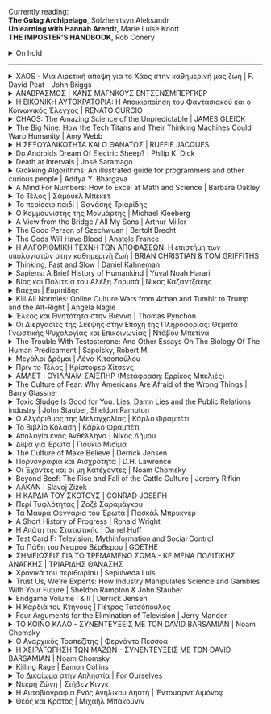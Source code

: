 <p>
Currently reading:
    <br><strong>The Gulag Archipelago</strong>, Solzhenitsyn Aleksandr
    <br><strong>Unlearning with Hannah Arendt</strong>, Marie Luise Knott
    <br><strong>THE IMPOSTER’S HANDBOOK</strong>, Rob Conery
</p>

<!-- TITLE -->
<!--
<details>
    <summary>TITLE | AUTHOR</summary>
    <img src="images/COVER" />
    <p>Finished reading: XX/XX/2020</p>
    <p>Publisher: PUBLISHER</p>
    <p><a href=""></a></p>
    <h3>Quotes</h3>
    <blockquote>
        <p><em>&quot;&quot;</em></p>
    </blockquote>
</details>
-->

<!-- ON HOLD -->

<details>
    <summary>On hold</summary> 
    <p><strong>Artificial Neural Networks</strong>, Robert J. Schalkoff</p>
    <br><strong>An introduction to neural networks</strong>, Ben Kröse, Patrick van der Smagt
    <p><strong>The Mass Psychology of Fascism</strong>, Wilhelm Reich</p>
</details>
    
<hr>

<!-- XAOS - Μια Αιρετική άποψη για το Χάος στην καθημερινή μας ζωή -->

<details>
    <summary>XAOS - Μια Αιρετική άποψη για το Χάος στην καθημερινή μας ζωή | F. David Peat - John Briggs</summary>
    <img src="images/xaos.jpg" />
    <p>Finished reading: 03/10/2020</p>
    <p>Publisher: ΤΡΑΥΛΟΣ</p>
    <p><a href=""></a></p>
    <h3>Quotes</h3>
    <blockquote>
        <p><em>&quot;If we have been hard on our own times it is because we have recoiled from the arrogance it often displays, its great desire to control human nature and the material world, its lust for constant progress, and its condescending attitude toward civilizations it classifies as primitive, underdeveloped, or backward. Most of all, we are concerned with our society’s obsession with the known and its woeful neglect of the dimension of mystery. It is quite right that we should be amazed at our own achievements, our triumphant technology, our science, the power of our computers, but what we don’t know may be sufficiently powerful to overturn in a moment our entire existence and certified knowledge.&quot;</em></p>
        <p>(Source from the original text)</p>
    </blockquote>
</details>

<!-- ΑΝΑΒΡΑΣΜΟΣ -->

<details>
    <summary>ΑΝΑΒΡΑΣΜΟΣ | ΧΑΝΣ ΜΑΓΝΚΟΥΣ ΕΝΤΣΕΝΣΜΠΕΡΓΚΕΡ</summary>
    <img src="images/anavrasmos.jpeg" />
    <p>Finished reading: 15/08/2020</p>
    <p>Publisher: ΕΣΤΙΑ</p>
    <p><a href="https://www.kathimerini.gr/863081/article/politismos/vivlio/o-eyfantastos-entsensmpergker">Ο ευφάνταστος Εντσενσμπέργκερ</a></p>
    <h3>Quotes</h3>
    <blockquote>
        <p><em>&quot;Οι "Αναμνήσεις από έναν αναβρασμό" τηρούν ακόμα λιγότερο τις προδιαγραφές της τεκμηρίωσης, πόσο μάλλον της φιλολογίας. Την περίοδο 1967-1970 δεν είχα διάθεση, χρόνο και ενδιαφέρον να κρατώ συνεχώς ημερολόγιο. Εξάλλου κανείς δεν μπορεί να παρουσιάσει όλα όσα συνέβησαν, με κλίμακα 1:1. Παίζει ρόλο εδώ το γνωστό παράδοξο της χαρτογραφίας. Ένα τοπογραφικό σχέδιο που θα ήταν τόσο ακριβές όσο και το αντικείμενο της απεικόνισης, θα διπλασίαζε την πραγματικότητα και άρα θα ήταν περιττό. <strong>(Γι' αυτό αποτυγχάνουν, ειρήσθω εν παρόδω, όλες οι φαντασιώσεις της εξουσίας για την απόλυτη παρακολούθηση.)</strong> Λοιπόν: caveat lector!&quot;</em></p>
    </blockquote>
    <blockquote>
        <p><em>&quot;Επίσης μου ήταν ξένος ο άνθρωπος τον οποίο συνάντησα στα γραπτά που βρήκα στο υπόγειό μου. Αυτό το Εγώ ήταν κάποιος άλλος. Είδα μόνο μια δυνατότητα για να τον προσεγγίσω: τον διάλογο με έναν σωσία, ο οποίος μου φαινόταν σαν ένας νεότερος αδελφός που δεν τον είχα σκεφτεί πια για πάρα πολύν καιρό. Είχα να του υποβάλλω πολλές ερωτήσεις. Ωστόσο δεν είχα κατά νου ούτε ανάκριση ούτε εξομολόγηση. Μου ήταν αδιάφορο αν αυτός ο σχεδόν σαραντάρης βασανιζόταν τότε από ενοχές ή διάφορες ντροπές, αν είχε δίκιο ή άδικο. Ήταν δική του υπόθεση. Έπρεπε να το αντιμετωπίσει μόνος του. Το μόνο που με ενδιέφερε ήταν οι απαντήσεις του στο ερώτημα: <strong>Αγαπητέ μου, τι είχες στο νου σου όταν τα έκανες όλα αυτά;</strong>&quot;</em></p>
    </blockquote>
</details>

<!-- Η ΕΙΚΟΝΙΚΗ ΑΥΤΟΚΡΑΤΟΡΙΑ -->

<details>
    <summary>Η ΕΙΚΟΝΙΚΗ ΑΥΤΟΚΡΑΤΟΡΙΑ: Η Αποικιοποίηση του Φαντασιακού και ο Κοινωνικός Έλεγχος | RENATO CURCIO</summary>
    <img src="images/eikoniki-aftokratoria.jpg" />
    <p>Finished reading: 10/08/2020</p>
    <p>Publisher: Ελευθεριακή Κουλτούρα</p>
    <p><a href="https://www.goodreads.com/book/show/35120143">GoodReads</a></p>
    <h3>Quotes</h3>
    <blockquote>
        <p><em>&quot;Η υπόσχεση μιας ευρύτερης κοινωνικότητας, που θα πραγματοποιηθεί αυτομάτως, με ένα κλικ, ξεκινά από μια εσώτερη, πρωταρχική ανάγκη, όχι λιγότερο ουσιαστική από το να πίνεις, να τρως ή να ντύνεσαι: την ανάγκη να σχετίζεσαι. [...] Τι μπορεί να είναι πιο ελκτικό σε μια κοινωνία που έχει χάσει την έννοια της πραγματικής κοινότητας και στην οποία οι διαπροσωπικές σχέσεις, διαβρωμένες από την υποκρισία, υποφέρουν είτε από μια ασθενική υγεία, αν δεν έχουν ήδη πεθάνει πρόωρα;&quot;</em></p>
    </blockquote>
    <blockquote>
        <p><em>&quot;Μπαμπά – είπε ο δωδεκάχρονος γιος ενός φίλου μου στον πατέρα του – φόρτωσέ μου το WhatsApp στο κινητό γιατί διαφορετικά οι συμμαθητές μου δεν θα με κάνουν παρεά!&quot;</em></p>
    </blockquote>
    <blockquote>
        <p><em>&quot;Μολονότι στο Internet ανταλλάσσονται καθημερινά δισεκατομμύρια μηνύματα, αυτό είναι η κατ' εξοχήν αυτοκρατορία της απουσίας και οι επικοινωνίες εν τη απουσία είναι κατ' εξοχήν επικοινωνίες μεταξύ φανταστικών ταυτοτήτων. Όχι τυχαία στην αργκό του τα ψευδώνυμα του δικτύου αποκαλούνται άβαταρ. Περιέργως, αυτή η λέξη που στον βραχμανισμό και στον ινδουισμό –κουλτούρες από τις οποίες κατάγεται– αναφέρεται στην κάθοδο και την ενσάρκωση μιας θεότητας στη γη, στην αργκό του Internet το νόημα της λέξης αντιστρέφεται, δείχνοντας την απενσάρκωση και την προβολή στο φανταστικό μέσω ενός ψευδωνύμου. Κάτι που μας λέει ότι τα ψευδώνυμα ή άβαταρ δεν είναι δημιουργήματα του ιστορικού χρόνου και του εδαφικού χώρου, αλλά ρευστές οντότητες στο απέραντο παρόν του ηλεκτρονικού χρόνου.&quot;</em></p>
    </blockquote>
    <blockquote>
        <p><em>&quot;Η διαφορά ανάμεσα σε σχέσεις και συνδέσεις είναι ουσιαστική και έχει σημαντικές επιπτώσεις. Μια από αυτές τη βλέπουμε στη γλώσσα. Υπάρχει, πράγματι, μια πρώτη απόδειξη: η ποιοτική ολίσθηση από την προφορικότητα στη γραφή. Σε αυτό το πέρασμα, όμως, ακόμη και η δεδομένοι κανόνες της γραφής τροποποιούνται. Στην πλατφόρμα του Twitter, όπως είναι γνωστό, τα μηνύματα δεν μπορούν να είναι μεγαλύτερα των 140 χτυπημάτων, ένα όριο που με τη σειρά του έχει πολλές συνέπειες. Για παράδειγμα: συνεπάγεται γρήγορες, άμεσες απαντήσεις, χωρίς να αφήνει χρόνο για σκέψη' επιτρέπει την παραβίαση της στίξης (εξαφάνιση των κομμάτων και των κεφαλαίων)' συνιστά τη σύνταξη σύντομων και ουσιαστικών φράσεων' προτιμώνται συμβατικές λέξεις (Χ επουράνια αγάπη), χωρίς φωνήεντα (τβμπ, νν, μπντζ), εύκολο να πληκτρολογηθούν (twttr ήταν το πρώτο όνομα του Twitter)' αποθαρρύνει την παρουσίαση επιχειρημάτων' παρακινεί σε αναγωγές του τύπου "ναι/όχι".&quot;</em></p>
    </blockquote>
</details>

<!-- CHAOS -->

<details>
    <summary>CHAOS: The Amazing Science of the Unpredictable | JAMES GLEICK</summary>
    <img src="images/chaos-james-gleick.jpeg"
     />
    <p>Finished reading: 30/07/2020</p>
    <p>Publisher: VINTAGE</p>
    <p><a href="https://www.goodreads.com/book/show/64582.Chaos">GoodReads</a></p>
    <h3>Quotes</h3>
    <blockquote>
        <p><em>&quot;The solvable systems are the ones shown in textbooks. They behave. Confronted with a nonlinear system, scientists would have to substitute linear approximations or find some other uncertain backdoor approach. Textbooks showed students only the rare nonlinear systems that would give way to such techniques. They did not display sensitive dependence on initial conditions. Nonlinear systems with real chaos were rarely taught and rarely learned. When people stumbled across such things —and people did— all their training argued for dismissing them as aberrations. Only a few were able to remember that the solvable, orderly, linear systems were the aberrations. Only a few, that is, understood how nonlinear nature is in its soul. Enrico Fermi once exclaimed, “It does not say in the Bible that all laws of nature are expressible linearly!” The mathematician Stanislaw Ulam remarked that to call the study of chaos “nonlinear science” was like calling zoology “the study of non elephant animals.”&quot;</em></p>
    </blockquote>
</details>

<!-- THE BIG NINE -->

<details>
    <summary>The Big Nine: How the Tech Titans and Their Thinking Machines Could Warp Humanity | Amy Webb</summary>
    <img src="images/the-big-nine.jpg"
     />
    <p>Finished reading: 28/06/2020</p>
    <p>Publisher: PublicAffairs</p>
    <p><a href="https://www.publicaffairsbooks.com/titles/amy-webb/the-big-nine/9781541773745/">Publisher Site</a></p>
    <h3>Quotes</h3>
    <blockquote>
        <p><em>&quot;What Zero also proved is that algorithms were now capable of learning without guidance from humans, and it was us humans who’d been holding AI systems back.&quot;</em></p>
    </blockquote>
    <blockquote>
        <p><em>&quot;But who, exactly, is the “we” these AI systems are being modeled on? Whose values, ideals, and worldviews are being taught?&quot;</em></p>
        <p><em>&quot;The short answer is not yours—and also not mine. Artificial intelligence has the mind of its tribe, prioritizing its creators’ values, ideals, and worldviews. But it is also starting to develop a mind of its own.&quot;</em></p>
    </blockquote>
    <blockquote>
        <p><em>&quot;AI-powered directional microphones and smart cameras now dot the highways and streets of Shanghai. Drivers who honk excessively are automatically issued a ticket via Tencent’s WeChat, while their names, photographs, and national identity card numbers are displayed on nearby LED billboards.&quot;</em></p>
    </blockquote>
</details>

<!-- Η ΣΕΞΟΥΑΛΙΚΟΤΗΤΑ ΚΑΙ Ο ΘΑΝΑΤΟΣ -->

<details>
    <summary>Η ΣΕΞΟΥΑΛΙΚΟΤΗΤΑ ΚΑΙ Ο ΘΑΝΑΤΟΣ | RUFFIE JACQUES</summary>
    <img src="images/sexoualikotita-kai-thanatos.jpg"
     />
    <p>Finished reading: 30/03/2020</p>
    <p>Publisher: Εκδόσεις ΡΑΠΠΑ</p>
    <p><a href="http://www.biblionet.gr/book/19360/Ruffi%C3%A9,_Jacques/%CE%97_%CF%83%CE%B5%CE%BE%CE%BF%CF%85%CE%B1%CE%BB%CE%B9%CE%BA%CF%8C%CF%84%CE%B7%CF%84%CE%B1_%CE%BA%CE%B1%CE%B9_%CE%BF_%CE%B8%CE%AC%CE%BD%CE%B1%CF%84%CE%BF%CF%82">BiblioNet</a></p>
    <h3>Quotes</h3>
    <blockquote>
        <p><em>&quot;Αντίθετα με ό,τι πιστεύουμε, το φύλο δεν είναι κατ' ανάγκην σταθερό χαρακτηριστικό για ολόκληρη τη ζωή. Σε ορισμένα ζώα παρατηρούμε μια αλλαγή φύλου με την πάροδο του χρόνου. Το φαινόμενο ονομάζεται διαδοχικός ερμαφροδιτισμός.&quot;</em></p>
    </blockquote>
</details>

<!-- Do Androids Dream Of Electric Sheep? -->

<details>
    <summary>Do Androids Dream Of Electric Sheep? | Philip K. Dick</summary>
    <img src="images/do-androids.jpg"
     />
    <p>Finished reading: 15/03/2020</p>
    <p>Publisher: Weidenfeld & Nicolson</p>
    <p><a href="https://www.weidenfeldandnicolson.co.uk/titles/philip-k-dick/do-androids-dream-of-electric-sheep/9781780220383/">Publisher's website</a></p>
    <h3>Quotes</h3>
    <blockquote>
        <p><em>&quot;He had wondered as had most people at one time or another precisely why an android bounced helplessly about when confronted by an empathy-measuring test. Empathy, evidently, existed only within the human community, whereas intelligence to some degree could be found throughout every phylum and order including the arachnida. For one thing, the emphatic faculty probably required an unimpaired group instinct; a solitary organism, such as a spider, would have no use for it; in fact it would tend to abort a spider's ability to survive. It would make him conscious of the desire to live on the part of his prey. Hence all predators, even highly developed mammals such as cats, would starve.<br/>Empathy, he once had decided, must be limited to herbivores or anyhow omnivores who could depart from a meat diet. Because, ultimately, the emphatic gift blurred the boundaries between hunter and victim, between the successful and the defeated.&quot;</em></p>
    </blockquote>
</details>

<!-- Death at Intervals -->

<details>
    <summary>Death at Intervals | José Saramago</summary>
    <img src="images/death-at-intervals.jpg"
     />
    <p>Finished reading: 09/02/2020</p>
    <p>Publisher: VINTAGE</p>
    <p><a href="https://en.wikipedia.org/wiki/Death_with_Interruptions">Wikipedia entry</a></p>
    <h3>Quotes</h3>
    <blockquote>
        <p><em>&quot;Death's perplexity is perfectly understandable. She was placed in this world so long ago that she can no longer remember from whom she received the necessary instructions to carry out the job she was charged with. They placed the regulations in her hands, pointed out the words thou shalt kill as the one guiding light of her future activities and told her, doubtless not noticing the macabre irony, to get on with her life.&quot;</em></p>
    </blockquote>
</details>

<!-- Grokking Algorithms: An illustrated guide for programmers and other curious people -->

<details>
    <summary>Grokking Algorithms: An illustrated guide for programmers and other curious people | Aditya Y. Bhargava </summary>
    <img src="images/Bhargava-Algorithms_hires.png"
     />
    <p>Finished reading: 14/01/2020</p>
    <p>Publisher: Manning Publications </p>
    <p><a href="https://www.manning.com/books/grokking-algorithms">Website</a></p>
</details>

<!-- A Mind For Numbers -->

<details>
    <summary>A Mind For Numbers: How to Excel at Math and Science | Barbara Oakley </summary>
    <img src="images/mind-for-numbers-front.jpg"
     />
    <p>Finished reading: 20/12/2019</p>
    <p>Publisher: TarcherPerigee </p>
    <p><a href="https://barbaraoakley.com/books/a-mind-for-numbers/">Author's Website</a></p>
</details>

<!-- Το Τέλος | Σάμουελ Μπέκετ -->

<details>
    <summary>Το Τέλος | Σάμουελ Μπέκετ</summary>
    <img src="images/beckett-to-telos-cover.jpg"
     />
    <p>Finished reading: 11/2019</p>
    <p>Publisher: Εκδόσεις Αλεξάνδρεια</p>
    <p><a href="http://alexandria-publ.gr/shop/to-telos/">Link</a></p>
    <h3>Quotes</h3>
    <blockquote>
        <p>
            <br>
            <em>&quot;Δεν αισθανόμουν καλά, όμως μου είπαν ότι ήμουν αρκετά καλά. Δεν είπαν βέβαια κατά λέξη ότι δεν επρόκειτο ποτέ να αισθανθώ καλύτερα, το έπιασα όμως το υπονοούμενο.&quot;</em>
        </p>
    </blockquote>
</details>

<!-- Το περίσσιο παιδί -->

<details>
    <summary>Το περίσσιο παιδί | Θανάσης Τριαρίδης</summary>
    <img src="images/to perissio paidi.jpg"
     />
    <p>Finished reading: 11/2019</p>
    <p>Publisher: Εκδόσεις Gutenberg</p>
    <p><a href="https://www.dardanosnet.gr/book_details.php?id=2582">Link</a></p>
</details>

<details>
    <summary>Ο Κομμουνιστής της Μονμάρτης | Michael Kleeberg </summary>
    <img src="images/communiste-monmarte.jpg"
     />
    <p>Finished reading: 08/2019</p>
    <p>Publisher: Εκδόσεις Άγρα</p>
    <p><a href="http://www.biblionet.gr/book/220517/Kleeberg,_Michael/%CE%9F_%CE%BA%CE%BF%CE%BC%CE%BC%CE%BF%CF%85%CE%BD%CE%B9%CF%83%CF%84%CE%AE%CF%82_%CF%84%CE%B7%CF%82_%CE%9C%CE%BF%CE%BD%CE%BC%CE%AC%CF%81%CF%84%CF%81%CE%B7%CF%82">BiblioNet link</a></p>
</details>

<details>
    <summary>A View from the Bridge / All My Sons | Arthur Miller </summary>
    <img src="images/a-view-from-the-bridge--all-my-sons.jpg"
     />
    <p>Finished reading: 08/2019</p>
    <p>Publisher: Penguin Classics</p>
    <p><a href="https://www.goodreads.com/book/show/437965.A_View_from_the_Bridge_All_My_Sons">GoodReads link</a></p>
</details>

<details>
    <summary>The Good Person of Szechwuan | Bertolt Brecht </summary>
    <img src="images/the-good-person.jpg"
     />
    <p>Finished reading: 08/2019</p>
    <p>Publisher: Methuen Drama</p>
    <p><a href="https://en.wikipedia.org/wiki/The_Good_Person_of_Szechwan">Wikipedia link</a></p>
    <h3>Quotes</h3>
    <blockquote>
        <p>
            <br>
            <em>&quot;<strong>SHEN TEH:</strong> I am not good. I have an admission to make: when Wang asked me if I could shelter you I had hesitations.&quot;</em>
            <br><br>
            <em>&quot;<strong>THE FIRST GOD:</strong> Hesitations do not count if you overcome them.&quot;</em>
            <br>
        </p>
    </blockquote>
    <blockquote>
        <p>
            <br>
            <em>&quot;<strong>SHEN TEH:</strong> Wait, Illustrious Ones. I am by no means sure that I am good. I should certainly like to be, but how am I to pay the rent? Let me admit: I sell myself in order to live, and even so I cannot manage, for there are so many forced to do this. I would take on anything, but who would not? Of course I should like to obey the commadmentments: to honour my parents and respect the truth. Not to covet my neighbour's house would be a joy to me, and to love, honour and cherish a husband would be very pleasant. Nor do I wish to exploit other men or to rob the defenceless. But how can it be done? Even by breaking one or two of the commadments I can barely manage. &quot;</em>
            <br><br>
            <em>&quot;<strong>THE FIRST GOD:</strong> All these, Shen Teh, are but the doubts of a good person.&quot;</em>
            <br>
        </p>
    </blockquote>
</details>

<details>
    <summary>The Gods Will Have Blood | Anatole France </summary>
    <img src="images/the-gods-will-have-blood.jpg"
     />
    <p>Finished reading: 08/2019</p>
    <p>Publisher: Penguin Classics</p>
    <p><a href="https://en.wikipedia.org/wiki/The_Gods_Are_Athirst">Wikipedia link</a></p>
    <h3>Quotes</h3>
    <blockquote>
        <p><em>&quot;Do allow me to give you a word of advice, citizen. If you want to make something of your life, give up your packs of patriotic cards, forget about your revolutionary symbols, your Hercules, your Hydras, your Furies pursuing traitors, your geniuses of Liberty – and paint me some pretty girls. Citizens' enthusiasm for self-reformation diminishes with time; men's love for women never.&quot; p.52</em></p>
    </blockquote>
</details>

<!-- Η ΑΛΓΟΡΙΘΜΙΚΗ ΤΕΧΝΗ ΤΩΝ ΑΠΟΦΑΣΕΩΝ -->

<details>
    <summary>Η ΑΛΓΟΡΙΘΜΙΚΗ ΤΕΧΝΗ ΤΩΝ ΑΠΟΦΑΣΕΩΝ: Η επιστήμη των υπολογιστών στην καθημερινή ζωή | BRIAN CHRISTIAN & TOM GRIFFITHS</summary>
    <img src="images/algorithms-to-live-by.jpg"
     />
    <p>Finished reading: 08/2019</p>
    <p>Publisher: ΠΑΝΕΠΙΣΤΗΜΙΑΚΕΣ ΕΚΔΟΣΕΙΣ ΚΡΗΤΗΣ SCI-CLOPEDIA</p>
    <p>Μετάφραση: Αλέξανδρος Χορταράς</p>
    <p><a href="https://www.goodreads.com/book/show/43194493">Goodreads link</a></p>
    <h3>Quotes</h3>
    <blockquote>
        <p><em>&quot;Ένας αλγόριθμος, όμως, είναι απλώς μια ακολουθία βημάτων που χρησιμοποιούνται για την επίλυση ενός προβλήματος, και οι αλγόριθμοι είναι κάτι πολύ ευρύτερο -και πολύ παλαιότερο- από τους υπολογιστές. Πολύ πριν να χρησιμοποιηθούν για πρώτη φορά από τις μηχανές, οι αλγόριθμοι χρησιμοποιούνταν από τους ανθρώπους. / Σελ. xiv&quot;</em></p>
    </blockquote>
    <blockquote>
        <p><em>&quot;Η αρχή του ΕΜΑ (Επί Μακρότερον Αχρησιμοποίητου) μας διδάσκει ότι το επόμενο πράγμα που μπορούμε να περιμένουμε ότι θα χρειαστούμε είναι το τελευταίο πράγμα που χρειαστήκαμε, ενώ εκείνο που θα χρειαστούμε αμέσως μετά είναι πιθανότατα αυτό που χρησιμοποιήσαμε προτελευταίο. Και το τελευταίο πράγμα που μπορούμε να περιμένουμε ότι θα χρειαστούμε είναι αυτό που δεν έχουμε χρειαστεί το μεγαλύτερο χρονικό διάστημα. / Σελ. 96&quot;</em></p>
    </blockquote>
</details>

<!-- Thinking, Fast and Slow -->

<details>
    <summary>Thinking, Fast and Slow | Daniel Kahneman</summary>
    <img src="https://upload.wikimedia.org/wikipedia/en/thumb/c/c1/Thinking%2C_Fast_and_Slow.jpg/220px-Thinking%2C_Fast_and_Slow.jpg"
     />
    <p>Finished reading: 2019</p>
    <p><a href="https://en.wikipedia.org/wiki/Thinking,_Fast_and_Slow">Wikipedia link</a></p>
</details>

<details>
    <summary>Sapiens: A Brief History of Humankind | Yuval Noah Harari</summary>
    <img src="https://upload.wikimedia.org/wikipedia/en/d/d2/Sapiens_A_Brief_History_of_Humankind.jpg"
     />
    <p>Finished reading: 2019</p>
    <p><a href="https://en.wikipedia.org/wiki/Sapiens:_A_Brief_History_of_Humankind">Wikipedia link</a></p>
</details>

<!-- ΒΙΟΣ ΚΑΙ ΠΟΛΙΤΕΙΑ ΤΟΥ ΑΛΕΞΗ ΖΟΡΜΠΑ -->

<details>
    <summary>Βίος και Πολιτεία του Αλέξη Ζορμπά | Νίκος Καζαντζάκης</summary>
    <p>Finished reading: 2018</p>
</details>

<!-- ΒΑΚΧΑΙ -->

<details>
    <summary>Βάκχαι | Ευριπίδης </summary>
    <p>Finished reading: 2018</p>
    <p>Publisher: Κάκτος</p>
    <p><a href="https://www.kaktos.gr/000136">Publisher's Website</a></p>
</details>

<!-- KILL ALL NORMIES -->

<details>
    <summary>Kill All Normies: Online Culture Wars from 4chan and Tumblr to Trump and the Alt-Right | Angela Nagle</summary>
    <img src="images/kill-all-normies.jpg" />
    <p>Finished reading: 2018</p>
    <p>Publisher: Zero Books</p>
    <p><a href="https://en.wikipedia.org/wiki/Kill_All_Normies">Wikipedia link</a></p>
</details>

<!-- Έλεος και Θνητότητα στην Βιέννη -->

<details>
    <summary>Έλεος και Θνητότητα στην Βιέννη | Thomas Pynchon</summary>
    <img src="images/pynchon-vienna.jpg" />
    <p>Finished reading: 2018</p>
    <p>Publisher: Κακός Βηξ</p>
    <p>Original Title: Mercy and Mortality in Vienna</p>
    <p><a href="https://www.goodreads.com/book/show/36380925">Goodreads link</a></p>
</details>

<!-- Οι Διεργασίες της Σκέψης στην Εποχή της Πληροφορίας: Θέματα Γνωστικής Ψυχολογίας και Επικοινωνίας | Ντάβου Μπετίνα -->

<details>
    <summary>Οι Διεργασίες της Σκέψης στην Εποχή της Πληροφορίας: Θέματα Γνωστικής Ψυχολογίας και Επικοινωνίας | Ντάβου Μπετίνα</summary>
    <p>Finished reading: 2016</p>
    <p><a href="http://www.biblionet.gr/book/30112/%CE%9D%CF%84%CE%AC%CE%B2%CE%BF%CF%85,_%CE%9C%CF%80%CE%B5%CF%84%CE%AF%CE%BD%CE%B1/%CE%9F%CE%B9_%CE%B4%CE%B9%CE%B5%CF%81%CE%B3%CE%B1%CF%83%CE%AF%CE%B5%CF%82_%CF%84%CE%B7%CF%82_%CF%83%CE%BA%CE%AD%CF%88%CE%B7%CF%82_%CF%83%CF%84%CE%B7%CE%BD_%CE%B5%CF%80%CE%BF%CF%87%CE%AE_%CF%84%CE%B7%CF%82_%CF%80%CE%BB%CE%B7%CF%81%CE%BF%CF%86%CE%BF%CF%81%CE%AF%CE%B1%CF%82"></a>ΒιβλίοNet Link</p>
</details>

<!-- The Trouble With Testosterone -->

<details>
    <summary>The Trouble With Testosterone: And Other Essays On The Biology Of The Human Predicament | Sapolsky, Robert M.</summary>
    <p>Finished reading: 2015</p>
    <p><a href="https://www.goodreads.com/book/show/20668.The_Trouble_with_Testosterone_and_Other_Essays_on_the_Biology_of_the_Human_Predicament">goodreads.com link</a></p>
</details>

<!-- Μεγάλοι Δρόμοι | Λένα Κιτσοπούλου -->

<details>
    <summary>Μεγάλοι Δρόμοι | Λένα Κιτσοπούλου</summary>
    <p>Εκδόσεις Μεταίχμιο</p>
    <img src="images/megaloi-dromoi.jpg" />
</details>

<!-- Πριν το Τέλος | Κρίστοφερ Χίτσενς -->

<details>
    <summary>Πριν το Τέλος | Κρίστοφερ Χίτσενς</summary>
    <p>Εκδόσεις Μεταίχμιο</p>
    <h3>Quotes</h3>
    <blockquote>
        <p><em>&quot;Γεναίος; Χα! Κράτα τον χαρακτηρισμό για καμιά μάχη από την οποία δεν μπορείς να το σκάσεις.&quot;</em></p>
    </blockquote>
</details>

<!-- ΑΜΛΕΤ -->

<details>
    <summary>ΑΜΛΕΤ | ΟΥΙΛΛΙΑΜ ΣΑΙΞΠΗΡ (Μετάφραση: Ερρίκος Μπελιές)</summary>
    <img src="images/hamlet.jpg" />
    <p>Finished reading: -</p>
    <p>Publisher: ΚΕΔΡΟΣ</p>
    <p><a href="https://www.kedros.gr/product/8053/amlet-metafrasi-errikos-mpelies.html">Publisher Website</a></p>
    <h3>Quotes</h3>
    <blockquote>
        <p><em>&quot;
            Βουνά, κόσμος ολόκληρος τα παραδείγματα που με προτρέπουν:<br/>
            μάρτυράς μου ο μέγας κι ισχυρός αυτός στρατός,<br/>
            με αρχηγό έναν τρυφερό και καλομαθημένο πρίγκηπα,<br/>
            που το μυαλό του, φουσκωμένο από θεία φιλοδοξία,<br/>
            χλευάζει την άδηλη κι αβέβαιη έκβαση κι εκθέτει<br/>
            ό,τι φθαρτό κι επισφαλές έχει σε όσα τολμούν<br/>
            ο κίνδυνος, ο θάνατος κι η μοίρα - και όλα αυτά<br/>
            για ένα τίποτα, μια παρωνυχίδα, ένα τσόφλι αυγού!<br/>
            Αληθινά μεγάλος δεν είναι όποιος ξεσηκώνεται<br/>
            χωρίς πρόκληση σοβαρή, αλλά εκείνος που ορμάει<br/>
            και για ένα τίποτα οργανώνει πόλεμο φοβερό,<br/>
            εάν διακυβεύεται η τιμή του. Ορίστε, εγώ τι θα κάνω;<br/>
            Εγώ, που μου σκότωσαν τον πατέρα και ατίμασαν τη μάνα μου<br/>
            - λόγοι που θα 'πρεπε να μου φουντώσουνε μυαλό και αίμα -<br/>
            μένω άπραγος, νωθρός, ενώ - άλλη ντροπή μου! -<br/>
            μπροστά μου παρελαύνουν είκοσι χιλιάδες άντρες, οδεύουν<br/>
            προς τον θάνατο για μια ιδέα, μια αυταπάτη δόξας,<br/>
            και προχωράνε προς τον τάφο λες και είναι το κρεβάτι τους,<br/>
            πάνε να πολεμήσουνε για ένα κομματάκι γης<br/>
            που δεν θα τους χωράει όρθιους να δώσουνε τη μάχη,<br/>
            ούτε επαρκεί για να φιλοξενήσει τους νεκρούς τους.<br/>
            Ω, πρέπει από δω κι εμπρός στον φόνο<br/>
            να είν' η σκέψη μου: αλλιώς, άχρηστη είναι μόνο.<br/>
        &quot;</em></p>
        <p>4η Πράξη, Σκηνή 4η</p>
    </blockquote>
</details>

<!-- The Culture of Fear: Why Americans Are Afraid of the Wrong Things | Barry Glassner -->

<details>
    <summary>The Culture of Fear: Why Americans Are Afraid of the Wrong Things | Barry Glassner</summary>
    <p>Basic Books</p>
    <p><a href="https://en.wikipedia.org/wiki/Culture_of_fear">Wikipedia link</a></p>
    <h3>Quotes</h3>
    <blockquote>
        <p><em>&quot;Disproportionate coverage in the news media plainly has effects on readers and viewers. When Esther Madriz, a professor at Hunter College, interviewed women in New York City about their fears of crime they frequently responded with the phrase "I saw it in the news." The interviewees identified the news media as both the source of their fears and the reason they believed those fears were valid. Asked in a national poll why they believe the country has a serious crime problem, 76 percent of people cited stories they had seen in the media. Only 22 percent cited personal experience.&quot;</em></p>
    </blockquote>
    <blockquote>
        <p><em>&quot;Television news programs survive on scares. On local newscasts, where producers live by the dictum "if it bleeds, it leads," drug, crime, and disaster stories make up most of the news portion of the broadcasts. Evening newscasts on the major networks are somewhat less bloody, but between 1990 and 1998, when the nation's murder rate declined by 20 percent, the number of murder stories on network newscasts increased 600 percent (not counting stories about O.J. Simpson).&quot;</em></p>
    </blockquote>
</details>

<details>
    <summary>Toxic Sludge Is Good for You: Lies, Damn Lies and the Public Relations Industry | John Stauber, Sheldon Rampton</summary>
    <p>Finished reading: ...</p>
    <p><a href="https://www.goodreads.com/book/show/659246.Toxic_Sludge_Is_Good_for_You">goodreads.com link</a></p>
    <h3>Quotes</h3>
    <blockquote>
        <p><em>&quot;The best PR is never noticed&quot;</em></p>
    </blockquote>
    <blockquote>
        <p><em>&quot;On the surface it seemed like an ordinary publicity stunt for 'female emancipation'. [...] A contingent of New York debutantes marched down Fifth Avenue in the 1929 Easter Parade, each openly lighting and smoking cigarettes. It was the first time in the memory of most Americans that any woman who wasn't a prostitute had been seen smoking in public. It was dubbed the &quot;torches of liberty contingent&quot; by Edward Bernays, its brilliant behind-the-scenes organizer. [...] later admitted that he had been paid a tidy sum to orchestrate the march by George Washington Hill, president of the American Tobacco Company. [...] it had achieved its goal of breaking the taboo against female smoking.&quot;</em></p>
    </blockquote>
</details>

<details>
    <summary>Ο Αλγόριθμος της Μελαγχολίας | Κάρλο Φραμπέτι</summary>
    <p>Finished reading: ...</p>
    <p>Publisher: Opera</p>
    <p><a href="https://www.operabooks.gr/book_details/82/4/1/">Publisher's Website Link</a></p>
    <h3>Quotes</h3>
    <blockquote>
        <p><em>&quot;Ποιά είναι η καλύτερη ερώτηση που μπορεί να τεθεί, και ποιά είναι η καλύτερη απάντηση που μπορεί να δοθεί;" ρώτησε ο Επιμενίδης. Και ο Βούδας αποκρίθηκε: "Η καλύτερη ερώτηση που μπορεί να τεθεί, είναι αυτή που μόλις μου έθεσες, και η καλύτερη απάντηση που μπορεί να δοθεί, είναι αυτή που σου δίνω τώρα.&quot;</em></p>
    </blockquote>
</details>

<details>
    <summary>Το Βιβλίο Κόλαση | Κάρλο Φραμπέτι</summary>
    <p>Finished reading: ...</p>
    <p>Publisher: Opera</p>
    <p><a href="https://www.operabooks.gr/book_details/94/0/">Publisher's Website Link</a></p>
    <h3>Quotes</h3>
    <blockquote>
        <p><em>&quot;"Κατ' αρχάς ελάχιστοι είναι αυτοί που μπορούν να κάνουν πραγματικά χωρίς θρησκευτικούς μύθους" απάντησε ο βιβλιοθηκάριος. "Οι περισσότεροι απ' αυτούς που πιστευουν ότι μπορούν να κάνουν χωρίς τη θρησκεία, γατζώνονται σε μια σειρά υποκατάστατων μύθων (ψευδο-επιστημονικών, πατριωτικών, εσωτερικιστικών), οι οποίοι ναι με δεν εξορκίζουν το φόβο του θανάτου αλλά τουλάχιστον απαλύνουν τον φόβο της ζωής. Δεύτερον, ο ίδιος ο θάνατος είναι ένα φαινόμενο μοναδικό, οριστικό, που όλοι σχεδόν το βλέπετε σαν κάτι θολό και μακρινό, κάτι που, όπως και ο Ήλιος δεν μπορείς να το δεις καταπρόσωπο. Δεν υπάρχει εμπειρία θανάτου, μας θυμίζει ο Επίκουρος: όταν είσαι εσύ, δεν είναι ο θάνατος. Όταν είναι ο θάνατος δεν είσαι εσύ πια.* Αντίθετα, η μοναξιά είναι μια εμπειρία συχνή (για να μη πω συνεχής) και άμεση, πολύ δύσκολο να την καταπραύνεις κατά τρόπο στοιχειωδώς ικανοποιητικό στο σκληρό σας κόσμο. Η ανάγκη να παραμυθιαστείτε σε ό,τι αφορά στη μοναξιά, είναι πολύ πιο άμεση και επιτακτική από την ανάγκη να παραμυθιαστείτε σε ό,τι αφορά στο θάνατο. Γι΄αυτό και ο έρωτας είναι ο βασικός, ο θεμελιώδης μύθος σας."&quot;</em></p>
        <p><em>&quot;"Αυτός είναι ο δεύτερος κύκλος, ο κύκλος των λάγνων" ανήγγειλε επίσημα ο δαίμονας. "Εδώ θα συναντήσεις όλα σχεδόν τα βιβλία αγάπης..."<br/>"Γιατί σχεδόν όλα;"<br/>"Γιατί σχεδόν όλα δίνουν αξία, αν δεν την εξυμνούν απροκάλυπτα, στην κτηνώδη συνήθεια να καταβροχθίζουμε τους άλλους."<br/>"Μα η λαγνεία..."<br/>"Η αγάπη είναι λαγνεία" με διέκοψε ο βιβλιοθηκάριος. "Η λαγνεία είναι η υπέρμετρη όρεξη για σαρκικές απολαύσεις, και τι πιο υπέρμετρη όρεξη απ΄την επιθυμία ν΄αποκτήσεις ένα κομμάτι κρέας μόνο για σένα και για όλη σου τη ζωή, να καταπιείς ζωντανό κάποιο άλλο πρόσωπο;"&quot;</em></p>
    </blockquote>
</details>

<!-- Απολογία ενός Ανθέλληνα | Νίκος Δήμου -->

<details>
    <summary>Απολογία ενός Ανθέλληνα | Νίκος Δήμου</summary>
    <p>Finished reading: ...</p>
    <p>Publisher: Opera</p>
    <p><a href="http://www.ndimou.gr/el/keimena/anthologia/dokimia/apologia/">Link from Author's site</a></p>
    <h3>Quotes</h3>
    <blockquote>
        <p><em>&quot;Στις σχέσεις λαών (και ανθρώπων) το απόλυτο είναι τερατώδες. Οδηγεί σε θηριωδίες και καταστροφές. Πρέπει να καταπολεμηθεί κάθε τι το απόλυτο, κάθε άποψη που γεννάει φανατισμό και αποκλεισμό του άλλου. Ο συμβιβασμός δεν είναι ταπείνωση – είναι η ουσία της ανθρωπιάς, το παιδί του διαλόγου, η σοφία της δημοκρατίας.&quot;</em></p>
    </blockquote>
</details>

<!-- Δίψα για Έρωτα | Γιούκιο Μισίμα -->

<details>
    <summary>Δίψα για Έρωτα | Γιούκιο Μισίμα</summary>
    <p>Finished reading: ...</p>
    <p>Publisher: Εκδόσεις Καστανιώτη</p>
    <p><a href="https://www.kastaniotis.com/book/978-960-03-6147-6">Link from Publisher's site</a></p>
</details>

<!-- The Culture of Make Believe | Derrick Jensen -->

<details>
    <summary>The Culture of Make Believe | Derrick Jensen</summary>
    <img src="images/culture-of-make-believe.jpeg" alt="The Culture of Make Believe by author Derrick Jensen"/>
    <p>Finished reading: ...</p>
    <p><a href="https://en.wikipedia.org/wiki/The_Culture_of_Make_Believe">Wikipedia link</a></p>
    <h3>Quotes</h3>
    <blockquote>
        <p><em>&quot;When discussing hate groups, why do we so often constrict our vision to include only the most absurd, the most grotesque, the most individual or small-scale of crimes? Why not go after larger targets? What about hatred or exploitation that is systematic, that is codified, that hides behind the screen of law, religion, philosophy, science?&quot;</em></p>
    </blockquote>
</details>

<!-- Πορνογραφία και Αισχρότητα | D.H. Lawrence -->

<details>
    <summary>Πορνογραφία και Αισχρότητα | D.H. Lawrence</summary>
    <p>Finished reading: ...</p>
    <p>Publisher: ΡΟΕΣ | microMEGA</p>
    <p><a href="http://www.biblionet.gr/book/4137/Lawrence,_David_Herbert,_1885-1930/%CE%A0%CE%BF%CF%81%CE%BD%CE%BF%CE%B3%CF%81%CE%B1%CF%86%CE%AF%CE%B1_%CE%BA%CE%B1%CE%B9_%CE%B1%CE%B9%CF%83%CF%87%CF%81%CF%8C%CF%84%CE%B7%CF%84%CE%B1">link</a></p>
    <h3>Quotes</h3>
    <blockquote>
        <p><em>&quot;…ποτέ η όρεξη για πορνογραφία δεν ήταν δυνατότερη από όσο σήμερα. Αποτελεί σημάδι της αρρωστημένης κατάστασης της πολιτείας / κοινωνίας. Αλλά ο τρόπος για να γιατρευτεί η αρρώστια είναι να μιλάμε ανοιχτά για το σεξ και το σεξουαλικό ερέθισμα. [...] Μόνο μια φυσική, φρέσκια ειλικρίνεια σχετικά με το σεξ θα ωφελούσε, τώρα που έχουμε κατακλυστεί από την κρυφή ή μισόκρυφή πορνογραφία. Και ίσως οι παραμυθάδες της Αναγέννησης, ο Βοκκάκιος, ο Λάσκα και οι υπόλοιποι να είναι το καλύτερο αντίδοτο που μπορούμε να βρούμε τώρα, ακριβώς όπως το περισσότερο μπλάστρωμα με πουριτανισμό είναι η πιο επιζήμια θεραπεία που μπορούμε να ακολουθήσουμε.&quot;</em></p>
    </blockquote>
    <blockquote>
        <p><em>&quot;Διότι κάθε άνθρωπος έχει μέσα του και τον όχλο και το άτομο, σε διαφορετικές αναλογίες. Μερικοί έχουν σχεδόν αποκλειστικά τον όχλο μέσα τους, είναι ανίκανοι για ευφάνταστες ατομικές αντιδράσεις. […] Η αντίδραση του καθενός σε μια λέξη μπορεί να είναι αντίδραση είτε του όχλου, είτε ατομική. Εναπόκειται στον άνθρωπο να αναρωτηθεί: Είναι η αντίδρασή μου ατομική, ή απλώς αντιδρώ με την ιδιότητα του όχλου;&quot;</em></p>
    </blockquote>
</details>

<!-- Οι Έχοντες και οι μη Κατέχοντες | Noam Chomsky -->

<details>
    <summary>Οι Έχοντες και οι μη Κατέχοντες | Noam Chomsky</summary>
    <p></p>
    <p>Finished reading: ...</p>
    <p>Publisher: Εκδόσεις Καστανιώτη</p>
    <p><a href="https://eds.b.ebscohost.com/eds/detail/detail?vid=1&sid=71ca933c-a38d-48aa-ae47-f922b5ee967e%40pdc-v-sessmgr04&bdata=Jmxhbmc9ZWwmc2l0ZT1lZHMtbGl2ZQ%3d%3d#AN=nlg.152936&db=cat05962a">National Library of Greece link</a></p>
    <p><a href="https://en.wikipedia.org/wiki/Class_Warfare">Wikipedia Link (Original)</a></p>
    <h3>Quotes</h3>
    <blockquote>
        <p><em>&quot;Τα στοιχεία του ΟΗΕ αποκαλύπτουν ότι προκειμένου να διασφαλιστεί η εκπαίδευση, η υγειονομική περίθαλψη, η επάρκεια τροφής και ασφαλείς εγκαταστάσεις ύδρευσης και αποχέτευσης για πάνω από δυο δισεκατομμύρια ανθρώπους (εκ των οποίων το ένα δισεκατομμύριο διαθέτει εισόδημα μικρότερο από ένα δολάριο την ημέρα) που στερούνται αυτά τα στοιχειώδη αγαθά θα απαιτούνταν μόλις το 4% (ναι, το τέσσερα τοις εκατό) της περιουσίας των 225 πλέον πλουσίων κατοίκων του πλανήτη μας.&quot;</em></p>
    </blockquote>
    <blockquote>
        <p><em>&quot;Έχει ενδιαφέρον ότι, στη σημερινή πολιτική σκηνή, χρησιμοποιείται σε πολύ μεγάλο βαθμό η παθητική φωνή. Για παράδειγμα, στο New Yorker δημοσιεύτηκε στις 16 Οκτωβρίου ένα άρθρο για την ανισότητα των εισοδημάτων, στο οποίο χρησιμοποιείται συνέχεια η παθητική φωνή. Η ανισότητα είναι κάτι που υφίσταται. Δεν υπάρχει ποιητικό αίτιο, δεν υπάρχει κάποιος υπεύθυνος. Η ενεργητική φωνή δεν χρησιμοποιείται. Οι άνθρωποι γίνονται φτωχότεροι. Δεν τους κάνει κάποιος φτωχότερους. Απλά, είναι κάτι που συμβαίνει.&quot;</em></p>
    </blockquote>
</details>

<!-- Beyond Beef: The Rise and Fall of the Cattle Culture | Jeremy Rifkin -->

<details>
    <summary>Beyond Beef: The Rise and Fall of the Cattle Culture | Jeremy Rifkin</summary>
    <p></p>
    <p>Finished reading: ...</p>
    <p>Publisher: Plume</p>
    <p><a href="https://www.goodreads.com/book/show/122381.Beyond_Beef">Goodreads.com Link</a></p>
    <h3>Quotes</h3>
    <blockquote>
        <p><em>&quot;There are currently 1.28 billion cattle populating the earth[1]. They graze on nearly 24 percent of the landmass of the planet and consume enough grain to feed hundreds of millions of people. Their combined weight exceeds that of the human population on earth.&quot;</em></p>
    </blockquote>
    <blockquote>
        <p><em>&quot;Cattle raising is a primary factor in the destruction of the world's remaining tropical rain forests. Millions of acres of ancient forests in Central and South America are being felled and cleared to make room for pastureland to graze cattle. Cattle herding is responsible for much of the spreading desertification in the sub-Sahara of Africa and the western rangeland of the United States and Australia.&quot;</em></p>
    </blockquote>
    <blockquote>
        <p><em>&quot;In developing nations, millions of peasants are being forced off their ancestral lands to make room for the conversion of farmland from subsistence food grain production to commercial feed grain production.<br>While millions of human beings go hungry for lack of adequate grain, millions more in the industrial world die from diseases caused by an excess of grain-fed animal flesh, and especially beef, in their diets. Americans, Europeans, and increasingly the Japanese are gorging on grain-fed beef and dying from the "diseases of affluence" - heart attacks, strokes and cancer.&quot;</em></p>
    </blockquote>
    <blockquote>
        <p><em>&quot;The book concludes with a plea to humanity to move beyond the beef culture in the twenty-first century. Dismantling the global cattle complex and significantly reducing the consumption of beef is an essential task of the coming decades if we are to have any hope of restoring our planet to health and feeding a growing human population.&quot;</em></p>
    </blockquote>
</details>

<!-- ΛΑΚΑΝ | Slavoj Zizek -->

<details>
    <summary>ΛΑΚΑΝ | Slavoj Zizek</summary>
    <img src="images/slavoj-zizek-lacan.jpg"
     />
    <p data-finished-reading></p>
    <p>Publisher: ΕΚΔΟΣΕΙΣ ΠΑΤΑΚΗ</p>
    <p><a href="http://www.biblionet.gr/book/140277/%C5%BDi%C5%BEek,_Slavoj/%CE%9B%CE%B1%CE%BA%CE%AC%CE%BD">BiblioNet Link</a></p>
    <h3>Quotes</h3>
    <blockquote>
        <p><em>&quot;Το φροϋδικό ασυνείδητο προκάλεσε τέτοιο σκάνδαλο όχι εξαιτίας του ισχυρισμού ότι ο ορθολογικός εαυτός υπόκειται στο πολύ ευρύτερο φάσμα των ανορθολογικών τυφλών ενστίκτων, αλλά επειδή κατέδειξε τον τρόπο με τον οποίο το ασυνείδητο υπακούει σε μια δική του γραμματική και λογική: το ασυνείδητο σκέπτεται και ομιλεί. (σ.12)&quot;</em></p>
    </blockquote>
</details>

<details>
    <summary>Η ΚΑΡΔΙΑ ΤΟΥ ΣΚΟΤΟΥΣ | CONRAD JOSEPH</summary>
    <br/>
    <img src="images/heart-of-darkness.jpg"/>
    <p>Finished reading: ?</p>
    <p>Publisher: ΠΑΤΑΚΗΣ</p>
    <p><a href="http://www.biblionet.gr/book/2574/Conrad,_Joseph,_1857-1924/%CE%97_%CE%BA%CE%B1%CF%81%CE%B4%CE%B9%CE%AC_%CF%84%CE%BF%CF%85_%CF%83%CE%BA%CF%8C%CF%84%CE%BF%CF%85%CF%82">BiblioNet</a></p>
</details>

<details>
    <summary>Περί Τυφλότητας | Ζοζέ Σαραμάγκου</summary>
    <br/>
    <img src="images/peri-tyflotitas.jpg"/>
    <p>Finished reading: 200x</p>
    <p>Publisher: ΕΚΔΟΣΕΙΣ ΚΑΣΤΑΝΙΩΤΗ</p>
    <p><a href="http://www.biblionet.gr/book/134736/Saramago,_Jos%C3%A9,_1922-2010/%CE%A0%CE%B5%CF%81%CE%AF_%CF%84%CF%85%CF%86%CE%BB%CF%8C%CF%84%CE%B7%CF%84%CE%BF%CF%82">BiblioNet</a></p>
</details>

<!-- Τα Μαύρα Φεγγάρια του Έρωτα -->

<details>
    <summary>Τα Μαύρα Φεγγάρια του Έρωτα | Πασκάλ Μπρυκνέρ</summary>
    <p><img src="http://www.biblionet.gr/images/covers/b9588.jpg" /></p>
    <p>Finished reading: ...</p>
    <p>Publisher: ΑΣΤΑΡΤΗ</p>
    <p><a href="http://www.biblionet.gr/book/9588/Bruckner,_Pascal,_1948-/%CE%A4%CE%B1_%CE%BC%CE%B1%CF%8D%CF%81%CE%B1_%CF%86%CE%B5%CE%B3%CE%B3%CE%AC%CF%81%CE%B9%CE%B1_%CF%84%CE%BF%CF%85_%CE%AD%CF%81%CF%89%CF%84%CE%B1">BiblioNet Link</a></p>
    <h3>Quotes</h3>
    <blockquote>
        <p><em>&quot;Συνήθως, συνδέομαι με πλάσματα που δε μ΄ έχουν ανάγκη και που ξαφνικά βρίσκονται δεμένα με τα πιο δυνατά δεσμά. Έιμαι έτοιμος να δώσω τα πάντα σ΄ αυτόν που δε ζητάει τίποτα, μα δεν παραχωρώ το παραμικρό σ΄αυτόν που περιμένει τα πάντα. Ερωτεύτηκα τη Ρεβέκα γιατί είχε δεχτεί το δεσμό μας σαν μια παραπάνω ευτυχία σε μια ήρεμη ύπαρξη, κι όχι σαν μια σανίδα σωτηρίας σε μια απελπισμένη μοναξιά.&quot;</em></p>
    </blockquote>
    <blockquote>
        <p><em>&quot;Ο έρωτας φυσικά είναι δυο μοναξιές που ζευγαρώνουν για να φτιάξουν μια παρεξήγηση. Υπάρχει όμως πιο γοητευτική παρεξήγηση; Και η πραγματική σοφία δεν είναι άραγε η ικανότητα να ερωτεύεται κανείς ξανά και ξανά;&quot;</em></p>
    </blockquote>
</details>

<!-- A SHORT HISTORY OF PROGRESS -->

<details>
    <summary>A Short History of Progress | Ronald Wright</summary>
    <p><img src="https://upload.wikimedia.org/wikipedia/en/4/42/Short_History_of_Progess_cover.png" /></p>
    <p>Finished reading: ...</p>
    <p>Publisher: Canongate Books</p>
    <p><a href="https://en.wikipedia.org/wiki/A_Short_History_of_Progress">Wikipedia Link</a></p>
    <h3>Quotes</h3>
    <blockquote>
        <p><em>&quot;I came up with the term 'Progress Trap' to define human behaviors that, sort of, seem to be good things. Seem to provide benefits in the sort term but ultimately lead to disaster because they are unsustainable.&quot;</em></p>
    </blockquote>
    <br/>
    <blockquote>
        <p><em>&quot;Our physical bodies and our physical brains, as far as we can tell, have changed very little in the past 50.000. We've only been living in civilization for the last 5.000 years at the most, which is less than 0.2% of our evolutionary history. So the other 99.8% we were hunters and gatherers and that is the kind of way of life, that made us. We are essentially the same people as those Stone Age hunters. [...] So, we are running 21st century software or knowledge on hardware that hasn't been upgraded for 50.000 years. And this lies at the core of many of our problems.&quot;</em></p>
    </blockquote>
    <br/>
    <blockquote>
        <p><em>&quot;All of this is because our human nature is back in the hunting gathering era of the old Stone Age, whereas our knowledge and our technology, in other words our ability to do both good and harm to ourselves and to the world in general, has grown out of all proportion.&quot;</em></p>
    </blockquote>
</details>

<details>
    <summary>Η Απάτη της Στατιστικής | Darrel Huff</summary>
    <img src="images/how-to-lie-with-statistics.jpg"/>
    <p>Finished reading: ...</p>
    <p>Publisher: Εκδόσεις Οξύ</p>
    <p><a href="http://www.biblionet.gr/book/27443/Huff,_Darrel/%CE%97_%CE%B1%CF%80%CE%AC%CF%84%CE%B7_%CF%84%CE%B7%CF%82_%CF%83%CF%84%CE%B1%CF%84%CE%B9%CF%83%CF%84%CE%B9%CE%BA%CE%AE%CF%82">BiblioNet link</a></p>
    <p>Original Title:<strong>How to Lie with Statistics</strong></p>
</details>

<details>
    <summary>Test Card F: Television, Mythinformation and Social Control</summary>
    <img src="images/TestCardF.jpg"/>
    <p>Finished reading: ...</p>
    <p>Publisher: AKPress</p>
    <p><a href="https://www.akpress.org/testcardf.html">link</a></p>
    <h3>Quotes</h3>
    <blockquote>
        <p><em>&quot;The image operates upon us in a manner which conceals its ideological function because it appears to record rather than to transform. Its power lies in its visual character as an actual trace of reality, the evidence of our own eyes - 'this really happened, see for yourself'&quot;</em></p>
    </blockquote>
    <br/>
    <blockquote>
        <p><em>&quot;Information is disseminated in such quantity and at such speed that confirmation becomes impossible.&quot;</em></p>
    </blockquote>
    <br/>
    <blockquote>
        <p><em>&quot;Often when open propaganda is conveyed we are on our guard, but we tend to be less so when we believe we are simply receiving 'information'.&quot;</em></p>
    </blockquote>
    <br/>
</details>

<details>
    <summary>Τα Πάθη του Νεαρού Βέρθερου | GOETHE</summary>
    <img src="images/werther.jpg"/>
    <p data-finished-reading></p>
    <p>Publisher: ΕΚΔΟΣΕΙΣ ΑΓΡΑ</p>
    <p><a href="http://www.biblionet.gr/book/21513/Goethe,_Johann_Wolfgang_von,_1749-1832/%CE%A4%CE%B1_%CF%80%CE%AC%CE%B8%CE%B7_%CF%84%CE%BF%CF%85_%CE%BD%CE%B5%CE%B1%CF%81%CE%BF%CF%8D_%CE%92%CE%AD%CF%81%CE%B8%CE%B5%CF%81%CE%BF%CF%85">BiblioNet link</a></p>
    <h3>Quotes</h3>
    <blockquote>
        <p><em>&quot;3 Σεπτεμβρίου<br>Μερικές φορές δεν μπορώ να συλλάβω πως μπορεί, πως έχει το δικαίωμα να την αγαπάει ένας άλλος, τη στιγμή που εγώ την αγαπώ τόσο μοναχικά, τόσο βαθιά και με τέτοια πληρότητα και δεν γνωρίζω ούτε ξέρω ούτε έχω τίποτε άλλο έγω απ' αυτήν.&quot;</em></p>
    </blockquote>
</details>

<details>
    <summary>ΣΗΜΕΙΩΣΕΙΣ ΓΙΑ ΤΟ ΤΡΕΜΑΜΕΝΟ ΣΩΜΑ - ΚΕΙΜΕΝΑ ΠΟΛΙΤΙΚΗΣ ΑΝΑΓΚΗΣ | ΤΡΙΑΡΙΔΗΣ ΘΑΝΑΣΗΣ</summary>
    <img src="images/tremameno-soma.jpg"/>
    <p data-finished-reading></p>
    <p>Publisher: ΤΥΠΩΘΗΤΩ / ΔΑΡΔΑΝΟΣ</p>
    <p><a href="http://www.triaridis.gr/soma/">Online Version</a></p>
</details>

<!-- ΤΑ ΧΡΟΝΙΚΑ ΤΟΥ ΠΕΡΙΘΩΡΙΟΥ -->
<details>
    <summary>Χρονικά του περιθωρίου | Sepulveda Luis</summary>
    <img src="images/xronika-tou-perithoriou.jpg"/>
    <p>Finished reading: 200?</p>
    <p>Publisher: Opera</p>
    <p><a href="https://www.ebooks.gr/gr/%CF%87%CF%81%CE%BF%CE%BD%CE%B9%CE%BA%CE%B1-%CF%84%CE%BF%CF%85-%CF%80%CE%B5%CF%81%CE%B9%CE%B8%CF%89%CF%81%CE%B9%CE%BF%CF%85-172247.html"></a></p>
</details>

<!-- TRUST US, WE'RE EXPERTS -->

<details>
    <summary>Trust Us, We're Experts: How Industry Manipulates Science and Gambles With Your Future | Sheldon Rampton & John Stauber</summary>
    <img src="images/TrustUsWereExperts.gif"/>
    <p>Finished reading: 200?</p>
    <p>Publisher: </p>
    <p><a href="https://en.wikipedia.org/wiki/Trust_Us,_We%27re_Experts">Wikipedia link</a></p>
</details>

<!-- ENDGAME -->

<details>
    <summary>Endgame Volume I & II | Derrick Jensen</summary>
    <img src="images/endgame.jpg"/>
    <p>Finished reading: 200?</p>
    <p>Publisher: Seven Stories Press</p>
    <p><a href="https://en.wikipedia.org/wiki/Endgame_(Derrick_Jensen_books)">Wikipedia link</a></p>
</details>

<!-- Η Καρδιά του Κτήνους -->

<details>
    <summary>Η Καρδιά του Κτήνους | Πέτρος Τατσόπουλος</summary>
    <img src="images/kardia-tou-ktinous.jpg"/>
    <p>Publisher: ΕΣΤΙΑ</p>
    <p><a href="https://www.goodreads.com/book/show/16152845">GoodReads</a></p>
</details>

<!-- Four Arguments for the Elimination of Television -->

<details>
    <summary>Four Arguments for the Elimination of Television | Jerry Mander</summary>
    <img src="images/Four_Arguments_for_the_Elimination_of_Television.jpg" />
    <p>Finished reading: -</p>
    <p>Publisher: William Morrow Paperbacks</p>
    <p><a href="https://www.goodreads.com/book/show/228250.Four_Arguments_for_the_Elimination_of_Television">GoodReads</a></p>
    <!-- TODO
    <h3>Quotes</h3>
    <blockquote>
        <p><em>&quot;&quot;</em></p>
    </blockquote>
    -->
</details>

<!-- ΤΟ ΚΟΙΝΟ ΚΑΛΟ - ΣΥΝΕΝΤΕΥΞΕΙΣ ΜΕ ΤΟΝ DAVID BARSAMIAN -->

<details>
    <summary>ΤΟ ΚΟΙΝΟ ΚΑΛΟ - ΣΥΝΕΝΤΕΥΞΕΙΣ ΜΕ ΤΟΝ DAVID BARSAMIAN | Noam Chomsky</summary>
    <img src="images/tokoinokalo.jpg"/>
    <p>Finished reading: 200?</p>
    <p>Publisher: Scripta</p>
    <p><a href="https://www.politeianet.gr/books/9789607909206-chomsky-noam-scripta-to-koino-kalo-152067">link</a></p>
</details>

<!-- Ο Αναρχικός Τραπεζίτης -->

<details>
    <summary>Ο Αναρχικός Τραπεζίτης | Φερνάντο Πεσσόα</summary>
    <br/>
    <img src="images/o-anarxikos-trapezitis.jpg"/>
    <p>Finished reading: 200x</p>
    <p>Publisher: Gutenberg</p>
    <p><a href="https://www.politeianet.gr/books/9789600117981-pessoa-fernando-gutenberg-o-anarchikos-trapezitis-259631?gclid=EAIaIQobChMI-JPXjqux5wIVRIuyCh3bTg1JEAAYASAAEgKtVfD_BwE">link</a></p>
</details>

<!-- Η ΧΕΙΡΑΓΩΓΗΣΗ ΤΩΝ ΜΑΖΩΝ -->

<details>
    <summary>Η ΧΕΙΡΑΓΩΓΗΣΗ ΤΩΝ ΜΑΖΩΝ - ΣΥΝΕΝΤΕΥΞΕΙΣ ΜΕ ΤΟΝ DAVID BARSAMIAN | Noam Chomsky</summary>
    <img src="images/mazes.jpg"/>
    <p>Finished reading: 200?</p>
    <p>Publisher: Scripta</p>
    <p><a href="https://www.politeianet.gr/books/9789607909039-chomsky-noam-scripta-i-cheiragogisi-ton-mazon-204673">link</a></p>
</details>

<!-- KILLING RAGE -->

<details>
    <summary>Killing Rage | Eamon Collins</summary>
    <img width="300" src="images/killing-rage.jpg"/>
    <p>Finished reading: 1999</p>
    <p>Publisher: Granta</p>
    <p><a href="https://www.goodreads.com/en/book/show/299233.Killing_Rage">GoogReads</a></p>
</details>

<!-- ΤΟ ΔΙΚΑΙΩΜΑ ΣΤΗΝ ΑΠΛΗΣΤΙΑ -->

<details>
    <summary>Το Δικαίωμα στην Απληστία | For Ourselves</summary>
    <img width="300" src="images/for-ourselves.jpeg"/>
    <p>Finished reading: 199*</p>
    <p>Publisher: Εκδόσεις Ερατώ</p>
    <p><a href="https://www.goodreads.com/book/show/23212157">Good Reads</a></p>
</details>

<!-- Νεκρή Ζώνη -->

<details>
    <summary>Νεκρή Ζώνη | Στήβεν Κινγκ</summary>
</details>

<!-- Η Αυτοβιογραφία Ενός Ανήλικου Ληστή -->

<details>
    <summary>Η Αυτοβιογραφία Ενός Ανήλικου Ληστή | Έντουαρντ Λιμόνοφ</summary>
    <img width="300" src="https://www.protoporia.gr/repository/covers/14/143064.jpg"/>
    <p>Finished reading: 199*</p>
    <p>Publisher: Aquarius</p>
    <p><a href="https://en.wikipedia.org/wiki/Eduard_Limonov#Books">Wikipedia</a></p>
</details>

<!-- Θεός και Κράτος -->

<details>
    <summary>Θεός και Κράτος | Μιχαήλ Μπακούνιν</summary>
    <img width="300" src="images/theos-kai-kratos.jpg"/>
    <p>Finished reading: 199*</p>
    <p>Publisher: Ελεύθερος Τύπος</p>
    <p><a href="https://www.wikiwand.com/el/%CE%98%CE%B5%CF%8C%CF%82_%CE%BA%CE%B1%CE%B9_%CE%9A%CF%81%CE%AC%CF%84%CE%BF%CF%82_(%CE%B2%CE%B9%CE%B2%CE%BB%CE%AF%CE%BF)">Wikipedia</a></p>
</details>

